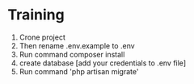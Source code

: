 # Training
1. Crone project
2. Then rename .env.example to .env
3. Run command composer install
4. create database [add your credentials to .env file]
5. Run command 'php artisan migrate'
